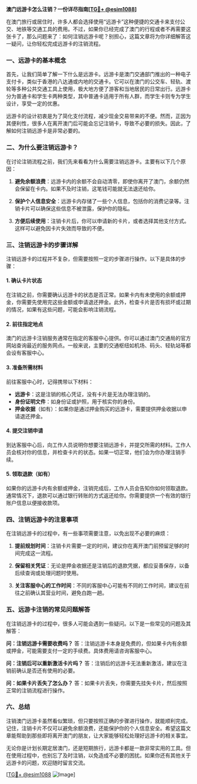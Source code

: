 **澳门远游卡怎么注销？一份详尽指南[[TG💪+ @esim1088](https://t.me/s/esim1088)]**

在澳门旅行或居住时，许多人都会选择使用“远游卡”这种便捷的交通卡来支付公交、地铁等交通工具的费用。不过，如果你已经完成了澳门的行程或者不再需要这张卡了，那么问题来了：如何注销远游卡呢？别担心，这篇文章将为你详细解答这一疑问，让你轻松完成远游卡的注销流程。

### 一、远游卡的基本概念

首先，让我们简单了解一下什么是远游卡。远游卡是澳门交通部门推出的一种电子支付卡，类似于香港的八达通或内地的交通卡。它可以在澳门的公交车、轻轨、渡轮等多种公共交通工具上使用，极大地方便了游客和当地居民的日常出行。远游卡分为普通卡和学生卡两种类型，其中普通卡适用于所有人群，而学生卡则专为学生设计，享受一定的优惠。

远游卡的设计初衷是为了简化支付流程，减少现金交易带来的不便。然而，正因为其便利性，很多人在离开澳门后可能会忘记注销卡，导致不必要的损失。因此，了解如何注销远游卡是非常必要的。

### 二、为什么要注销远游卡？

在讨论注销流程之前，我们先来看看为什么需要注销远游卡。主要有以下几个原因：

1. **避免余额浪费**：远游卡内的余额不会自动清零，即使你离开了澳门，余额仍然会保留在卡内。如果不及时注销，这笔钱可能就无法退还给你。
   
2. **保护个人信息安全**：远游卡内存储了一些个人信息，包括你的消费记录等。注销卡片可以确保这些信息不被泄露，保护你的隐私。

3. **方便后续使用**：注销卡片后，你可以申请新的卡片，或者选择其他支付方式。这样可以避免因卡片失效而导致的不便。

### 三、注销远游卡的步骤详解

注销远游卡的过程并不复杂，但需要按照一定的步骤进行操作。以下是具体的步骤：

#### 1. 确认卡片状态

在注销之前，你需要确认远游卡的状态是否正常。如果卡内有未使用的余额或押金，你需要先使用完这些金额或申请退还押金。此外，检查卡片是否有损坏或过期的情况，如果有这些问题，可能会影响注销流程。

#### 2. 前往指定地点

澳门的远游卡注销服务通常在指定的客服中心提供。你可以通过澳门交通局的官方网站查询最近的服务网点。一般来说，主要的交通枢纽如机场、码头、轻轨站等都会设有客服中心。

#### 3. 准备所需材料

前往客服中心时，记得携带以下材料：
- **远游卡**：这是注销的核心凭证，没有卡片是无法办理注销的。
- **身份证明文件**：如身份证或护照，用于核实你的身份。
- **押金收据**（如有）：如果你是通过押金购买的远游卡，需要提供押金收据以申请退还押金。

#### 4. 提交注销申请

到达客服中心后，向工作人员说明你想要注销远游卡，并提交所需的材料。工作人员会核对你的信息，并检查卡片的状态。如果一切正常，他们会为你办理注销手续。

#### 5. 领取退款（如有）

如果你的远游卡内有余额或押金，注销完成后，工作人员会告知你如何领取退款。通常情况下，退款可以通过银行转账的方式返还给你。你需要提供一个有效的银行账户信息以便接收款项。

### 四、注销远游卡的注意事项

在注销远游卡的过程中，有一些事项需要注意，以免出现不必要的麻烦：

1. **提前规划时间**：注销卡片需要一定的时间，建议你在离开澳门前预留足够的时间完成这一流程。
   
2. **保留相关凭证**：无论是押金收据还是注销后的退款凭据，都应妥善保存，以备后续查询或处理问题时使用。

3. **关注客服中心的工作时间**：不同的客服中心可能有不同的工作时间，建议在前往之前确认其营业时间，避免白跑一趟。

### 五、远游卡注销的常见问题解答

在注销远游卡的过程中，很多人可能会遇到一些疑问。以下是一些常见的问题及其解答：

**问：注销远游卡需要收费吗？**
答：注销远游卡本身是免费的，但如果卡内有余额或押金，可能需要支付一定的手续费。具体费用请咨询客服中心。

**问：注销后可以重新激活卡片吗？**
答：注销后的远游卡无法重新激活，建议在注销前确认是否还有使用的必要。

**问：如果卡片丢失了怎么办？**
答：如果卡片丢失，你需要先挂失卡片，然后按照正常的注销流程进行操作。

### 六、总结

注销澳门远游卡虽然看似繁琐，但只要按照正确的步骤进行操作，就能顺利完成。记住，注销卡片不仅可以避免余额浪费，还能保护你的个人信息安全。希望这篇文章能帮助到那些即将离开澳门的朋友，让大家能够轻松处理好远游卡的相关事宜。

无论你是计划长期定居澳门，还是短期旅行，远游卡都是一款非常实用的工具。但在使用过程中，也别忘了及时注销，以免造成不必要的困扰。如果你还有其他关于远游卡的问题，欢迎随时留言交流。

[[TG💪+ @esim1088](https://t.me/s/esim1088) ![Image](https://i.postimg.cc/4NQfJmqS/Snipaste-2025-05-13-00-14-12.png)]